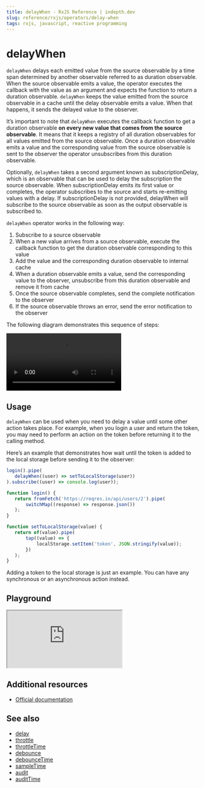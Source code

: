 ```yaml
---
title: delayWhen - RxJS Reference | indepth.dev
slug: reference/rxjs/operators/delay-when
tags: rxjs, javascript, reactive programming
---
```


# delayWhen

`delayWhen` delays each emitted value from the source observable by a time span determined by another observable referred to as duration observable. When the source observable emits a value, the operator executes the callback with the value as an argument and expects the function to return a duration observable. `delayWhen` keeps the value emitted from the source observable in a cache until the delay observable emits a value. When that happens, it sends the delayed value to the observer.

It’s important to note that `delayWhen` executes the callback function to get a duration observable **on every new value that comes from the source observable**. It means that it keeps a registry of all duration observables for all values emitted from the source observable. Once a duration observable emits a value and the corresponding value from the source observable is sent to the observer the operator unsubscribes from this duration observable.

Optionally, `delayWhen` takes a second argument known as subscriptionDelay, which is an observable that can be used to delay the subscription the source observable. When subscriptionDelay emits its first value or completes, the operator subscribes to the source and starts re-emitting values with a delay. If subscriptionDelay is not provided, delayWhen will subscribe to the source observable as soon as the output observable is subscribed to.

`delayWhen` operator works in the following way:

1. Subscribe to a source observable
2. When a new value arrives from a source observable, execute the callback function to get the duration observable corresponding to this value
3. Add the value and the corresponding duration observable to internal cache
4. When a duration observable emits a value, send the corresponding value to the observer, unsubscribe from this duration observable and remove it from cache
5. Once the source observable completes, send the complete notification to the observer
6. If the source observable throws an error, send the error notification to the observer

The following diagram demonstrates this sequence of steps:

<video>
    <source src="https://images.indepth.dev/references/rxjs/operators/delay-when.mp4" type="video/mp4">
</video>

## Usage
`delayWhen` can be used when you need to delay a value until some other action takes place. For example, when you login a user and return the token, you may need to perform an action on the token before returning it to the calling method. 

Here’s an example that demonstrates how wait until the token is added to the local storage before sending it to the observer:

```javascript
login().pipe(
   delayWhen((user) => setToLocalStorage(user))
).subscribe((user) => console.log(user));

function login() {
   return fromFetch('https://reqres.in/api/users/2').pipe(
       switchMap((response) => response.json())
   );
}

function setToLocalStorage(value) {
   return of(value).pipe(
       tap((value) => {
           localStorage.setItem('token', JSON.stringify(value));
       })
   );
}
```

Adding a token to the local storage is just an example. You can have any synchronous or an asynchronous action instead.

## Playground

<iframe src="https://stackblitz.com/edit/indepth-rxjs-delay-when?embed=1&file=index.ts"></iframe>

## Additional resources

- [Official documentation](https://rxjs.dev/api/operators/delayWhen)

## See also

- [delay](https://indepth.dev/reference/rxjs/operators/delay)
- [throttle](https://indepth.dev/reference/rxjs/operators/throttle)
- [throttleTime](https://indepth.dev/reference/rxjs/operators/throttle-time)
- [debounce](https://indepth.dev/reference/rxjs/operators/debounce)
- [debounceTime](https://indepth.dev/reference/rxjs/operators/debounce-time)
- [sampleTime](https://indepth.dev/reference/rxjs/operators/sample-time)
- [audit](https://indepth.dev/reference/rxjs/operators/audit)
- [auditTime](https://indepth.dev/reference/rxjs/operators/audit-time)
